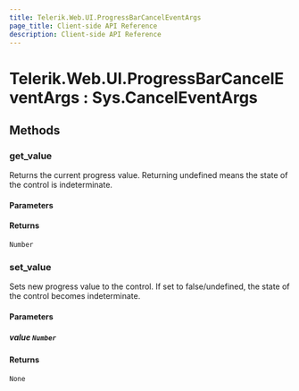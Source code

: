 ```yaml
---
title: Telerik.Web.UI.ProgressBarCancelEventArgs
page_title: Client-side API Reference
description: Client-side API Reference
---
```


# Telerik.Web.UI.ProgressBarCancelEventArgs : Sys.CancelEventArgs 

## Methods

###  get_value

Returns the current progress value. Returning undefined means the state of the control is indeterminate.

#### Parameters

#### Returns

`Number` 

###  set_value 

Sets new progress value to the control. If set to false/undefined, the state of the control becomes indeterminate.

#### Parameters

##### value `Number`

#### Returns

`None`